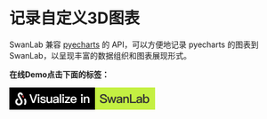 # 记录自定义3D图表

SwanLab 兼容 [pyecharts](https://pyecharts.org/#/zh-cn/intro) 的 API，可以方便地记录 pyecharts 的图表到 SwanLab，以呈现丰富的数据组织和图表展现形式。

**在线Demo点击下面的标签：**

[![](/assets/visualization_swanlab.svg)](https://swanlab.cn/@ZeyiLin/swanlab-echarts-3d-demo/charts)

<!--@include: @zh/custom-charts-3d.md-->